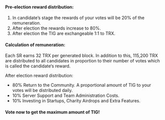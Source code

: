 #### Pre-election reward distribution:

1. In candidate’s stage the rewards of your votes will be 20% of the remuneration. 
2. After election the rewards increase to 80%.
3. After election the TIG are exchangeable 1:1 to TRX. 

#### Calculation of remuneration:

Each SR earns 32 TRX per generated block. In addition to this, 115,200 TRX are distributed to all candidates in proportion to their number of votes which is called the candidate‘s reward. 

After election reward distribution: 
 - 80% Return to the Community. A proportional amount of TIG to your votes will be distributed daily. 
 - 10% Server Support and Team Administration Costs.
 - 10% Investing in Startups, Charity Airdrops and Extra Features.

#### Vote now to get the maximum amount of TIG!
